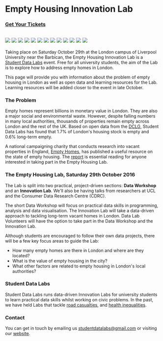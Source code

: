 # Empty Housing Innovation Lab

### [Get Your Tickets](https://www.eventbrite.co.uk/e/empty-housing-innovation-lab-tickets-27443479185)
![](https://studentdatalabs.files.wordpress.com/2016/01/newlogo4-e1460235034568.png) ![](https://studentdatalabs.files.wordpress.com/2016/01/newlogo4-e1460235034568.png) ![](https://studentdatalabs.files.wordpress.com/2016/01/newlogo4-e1460235034568.png) ![](https://studentdatalabs.files.wordpress.com/2016/01/newlogo4-e1460235034568.png) ![](https://studentdatalabs.files.wordpress.com/2016/01/newlogo4-e1460235034568.png) ![](https://studentdatalabs.files.wordpress.com/2016/01/newlogo4-e1460235034568.png) ![](https://studentdatalabs.files.wordpress.com/2016/01/newlogo4-e1460235034568.png) ![](https://studentdatalabs.files.wordpress.com/2016/01/newlogo4-e1460235034568.png) ![](https://studentdatalabs.files.wordpress.com/2016/01/newlogo4-e1460235034568.png) ![](https://studentdatalabs.files.wordpress.com/2016/01/newlogo4-e1460235034568.png) ![](https://studentdatalabs.files.wordpress.com/2016/01/newlogo4-e1460235034568.png) ![](https://studentdatalabs.files.wordpress.com/2016/01/newlogo4-e1460235034568.png) ![](https://studentdatalabs.files.wordpress.com/2016/01/newlogo4-e1460235034568.png)
---
Taking place on Saturday October 29th at the London campus of Liverpool University near the Barbican, the Empty Housing Innovation Lab is a [Student Data Labs](https://studentdatalabs.com) event. Free for all university students, the aim of the Lab is to explore how to address empty homes in London.

This page will provide you with information about the problem of empty housing in London as well as open data and learning resources for the Lab. Learning resources will be added closer to the event in late October.

### The Problem
Empty homes represent billions in monetary value in London. They are also a major social and environmental waste. However, despite falling numbers in many local authorities, thousands of properties remain empty across London and the rest of the UK. Based on open data from the [DCLG](https://www.gov.uk/government/statistical-data-sets/live-tables-on-dwelling-stock-including-vacants), Student Data Labs has found that 1.7% of London's housing stock is empty and 0.6% long-term empty.

A national campaigning charity that conducts research into vacant properties in England, [Empty Homes](http://www.emptyhomes.com/), has published a useful resource on the state of empty housing. The [report](http://www.emptyhomes.com/wp-content/uploads/2011/05/Empty-Homes-in-England-Final-September-2016.pdf) is essential reading for anyone interested in taking part in the Empty Housing Lab.

### The Empty Housing Lab, Saturday 29th October 2016
The Lab is split into two practical, project-driven sections: <b>Data Workshop</b> and an <b>Innovation Lab</b>. We'll also be having talks from researchers at UCL and the Consumer Data Research Centre (CDRC).

The short Data Workshop will focus on practical data skills in programming, analysis and data visualisation. The Innovation Lab will take a data-driven approach to tackling long-term vacant homes in London. Data Lab Volunteers will have the option to take part in the Data Workshop and the Innovation Lab.

Although students are encouraged to follow their own data projects, there will be a few key focus areas to guide the Lab:
+ How many empty homes are there in London and where are they located?
+ What is the value of empty housing in the city?
+ What other factors are related to empty housing in London's local authorities?

### Student Data Labs
Student Data Labs runs data-driven Innovation Labs for university students to learn practical data skills whilst working on civic problems. In the past, we have held Labs that tackle [road casualties](https://github.com/StudentDataLabs/VisionZeroInnovationLab), and [health inequalities](https://github.com/StudentDataLabs/HealthInnovationLab). 

### Contact
You can get in touch by emailing us <u>studentdatalabs@gmail.com</u> or visiting our [website](https://studentdatalabs.com).
